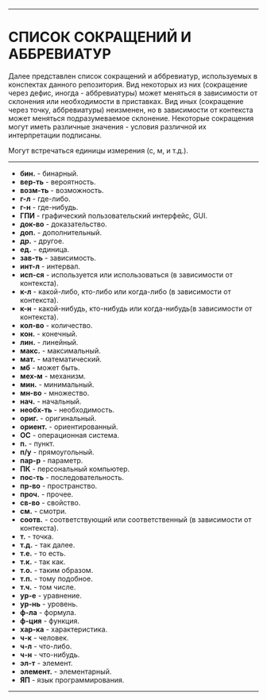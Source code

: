 ________________________________________________________________________

# СПИСОК СОКРАЩЕНИЙ И АББРЕВИАТУР #

Далее представлен список сокращений и аббревиатур, используемых в
конспектах данного репозитория. Вид некоторых из них (сокращение через
дефис, иногда - аббревиатуры) может меняться в зависимости от склонения
или необходимости в приставках. Вид иных (сокращение через точку,
аббревиатуры) неизменен, но в зависимости от контекста может меняться
подразумеваемое склонение. Некоторые сокращения могут иметь различные
значения - условия различной их интерпретации подписаны.

Могут встречаться единицы измерения (с, м, и т.д.).
________________________________________________________________________

- **бин.** - бинарный.
- **вер-ть** - вероятность.
- **возм-ть** - возможность.
- **г-л** - где-либо.
- **г-н** - где-нибудь.
- **ГПИ** - графический пользовательский интерфейс, GUI.
- **док-во** - доказательство.
- **доп.** - дополнительный.
- **др.** - другое.
- **ед.** - единица.
- **зав-ть** - зависимость.
- **инт-л** - интервал.
- **исп-ся** - используется или использоваться (в зависимости от
    контекста).
- **к-л** - какой-либо, кто-либо или когда-либо (в зависимости от
    контекста).
- **к-н** - какой-нибудь, кто-нибудь или когда-нибудь(в зависимости от
    контекста).
- **кол-во** - количество.
- **кон.** - конечный.
- **лин.** - линейный.
- **макс.** - максимальный.
- **мат.** - математический.
- **мб** - может быть.
- **мех-м** - механизм.
- **мин.** - минимальный.
- **мн-во** - множество.
- **нач.** - начальный.
- **необх-ть** - необходимость.
- **ориг.** - оригинальный.
- **ориент.** - ориентированный.
- **ОС** - операционная система.
- **п.** - пункт.
- **п/у** - прямоугольный.
- **пар-р** - параметр.
- **ПК** - персональный компьютер.
- **пос-ть** - последовательность.
- **пр-во** - пространство.
- **проч.** - прочее.
- **св-во** - свойство.
- **см.** - смотри.
- **соотв.** - соответствующий или соответственный (в зависимости от
    контекста).
- **т.** - точка.
- **т.д.** - так далее.
- **т.е.** - то есть.
- **т.к.** - так как.
- **т.о.** - таким образом.
- **т.п.** - тому подобное.
- **т.ч.** - том числе.
- **ур-е** - уравнение.
- **ур-нь** - уровень.
- **ф-ла** - формула.
- **ф-ция** - функция.
- **хар-ка** - характеристика.
- **ч-к** - человек.
- **ч-л** - что-либо.
- **ч-н** - что-нибудь.
- **эл-т** - элемент.
- **элемент.** - элементарный.
- **ЯП** - язык программирования.
________________________________________________________________________
